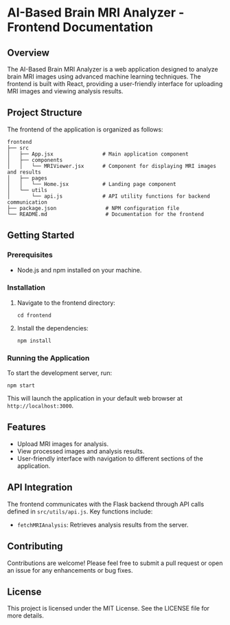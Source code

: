 # AI-Based Brain MRI Analyzer - Frontend Documentation

## Overview
The AI-Based Brain MRI Analyzer is a web application designed to analyze brain MRI images using advanced machine learning techniques. The frontend is built with React, providing a user-friendly interface for uploading MRI images and viewing analysis results.

## Project Structure
The frontend of the application is organized as follows:

```
frontend
├── src
│   ├── App.jsx                # Main application component
│   ├── components
│   │   └── MRIViewer.jsx      # Component for displaying MRI images and results
│   ├── pages
│   │   └── Home.jsx           # Landing page component
│   └── utils
│       └── api.js             # API utility functions for backend communication
├── package.json                # NPM configuration file
└── README.md                   # Documentation for the frontend
```

## Getting Started

### Prerequisites
- Node.js and npm installed on your machine.

### Installation
1. Navigate to the frontend directory:
   ```
   cd frontend
   ```
2. Install the dependencies:
   ```
   npm install
   ```

### Running the Application
To start the development server, run:
```
npm start
```
This will launch the application in your default web browser at `http://localhost:3000`.

## Features
- Upload MRI images for analysis.
- View processed images and analysis results.
- User-friendly interface with navigation to different sections of the application.

## API Integration
The frontend communicates with the Flask backend through API calls defined in `src/utils/api.js`. Key functions include:
- `fetchMRIAnalysis`: Retrieves analysis results from the server.

## Contributing
Contributions are welcome! Please feel free to submit a pull request or open an issue for any enhancements or bug fixes.

## License
This project is licensed under the MIT License. See the LICENSE file for more details.